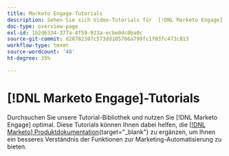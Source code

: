 ```yaml
---
title: Marketo Engage-Tutorials
description: Sehen Sie sich Video-Tutorials für  [!DNL Marketo Engage] an. Verbessern Sie Ihr Verständnis für die Verwendung von Funktionen zur Marketing-Automatisierung und mehr.
doc-type: overview-page
exl-id: 1b2d6334-377a-4f59-923a-ecbe0dc0ba0c
source-git-commit: d28782307c573dd105766a799fc1f03fc473c813
workflow-type: tm+mt
source-wordcount: '48'
ht-degree: 35%

---
```


# [!DNL Marketo Engage]-Tutorials

Durchsuchen Sie unsere Tutorial-Bibliothek und nutzen Sie [!DNL Marketo Engage] optimal. Diese Tutorials können Ihnen dabei helfen, die [[!DNL Marketo] Produktdokumentation](https://experienceleague.adobe.com/docs/marketo/using/home.html?lang=de){target="_blank"} zu ergänzen, um Ihnen ein besseres Verständnis der Funktionen zur Marketing-Automatisierung zu bieten.

<div id="recs-overview-body-1"></div>
<div id="recs-overview-body-2"></div>
<div id="recs-overview-body-3"></div>
<div id="recs-overview-body-4"></div>
<div id="recs-overview-body-5"></div>
<div id="recs-overview-body-6"></div>
